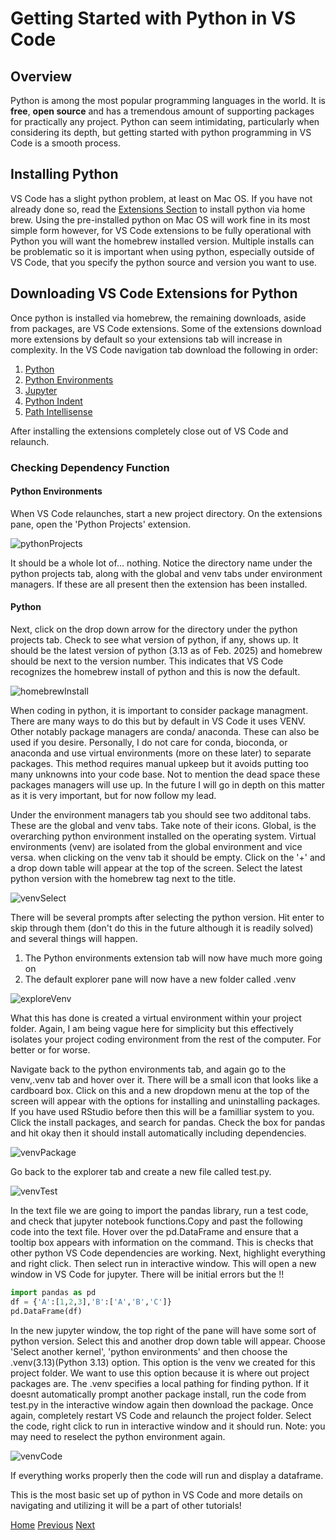 # Getting Started with Python in VS Code

## Overview

Python is among the most popular programming languages in the world. It is **free**, **open source** and has a tremendous amount of supporting packages for practically any project. Python can seem intimidating, particularly when considering its depth, but getting started with python programming in VS Code is a smooth process.

## Installing Python

VS Code has a slight python problem, at least on Mac OS. If you have not already done so, read the [Extensions Section](/Getting%20Started%20in%20VS%20Code/SwitchingFromR/installVS.md) to install python via home brew. Using the pre-installed python on Mac OS will work fine in its most simple form however, for VS Code extensions to be fully operational with Python you will want the homebrew installed version. Multiple installs can be problematic so it is important when using python, especially outside of VS Code, that you specify the python source and version you want to use.

## Downloading VS Code Extensions for Python

Once python is installed via homebrew, the remaining downloads, aside from packages, are VS Code extensions. Some of the extensions download more extensions by default so your extensions tab will increase in complexity. In the VS Code navigation tab download the following in order:

1. [Python](https://marketplace.visualstudio.com/items?itemName=ms-python.python)
2. [Python Environments](https://marketplace.visualstudio.com/items?itemName=ms-python.vscode-python-envs)
3. [Jupyter](https://marketplace.visualstudio.com/items?itemName=ms-toolsai.jupyter)
4. [Python Indent](https://marketplace.visualstudio.com/items?itemName=KevinRose.vsc-python-indent)
5. [Path Intellisense](https://marketplace.visualstudio.com/items?itemName=christian-kohler.path-intellisense)

After installing the extensions completely close out of VS Code and relaunch.

### Checking Dependency Function

#### Python Environments

When VS Code relaunches, start a new project directory. On the extensions pane, open the 'Python Projects' extension.

![pythonProjects](/.images/GettingStartedinVSCode/SettingUpPython/pythonProjectsExtension.png)

It should be a whole lot of... nothing. Notice the directory name under the python projects tab, along with the global and venv tabs under environment managers. If these are all present then the extension has been installed.

#### Python

Next, click on the drop down arrow for the directory under the python projects tab. Check to see what version of python, if any, shows up. It should be the latest version of python (3.13 as of Feb. 2025) and homebrew should be next to the version number. This indicates that VS Code recognizes the homebrew install of python and this is now the default.

![homebrewInstall](/.images/GettingStartedinVSCode/SettingUpPython/brewPython.png)

When coding in python, it is important to consider package managment. There are many ways to do this but by default in VS Code it uses VENV. Other notably package managers are conda/ anaconda. These can also be used if you desire. Personally, I do not care for conda, bioconda, or anaconda and use virtual environments (more on these later) to separate packages. This method requires manual upkeep but it avoids putting too many unknowns into your code base. Not to mention the dead space these packages managers will use up. In the future I will go in depth on this matter as it is very important, but for now follow my lead.

Under the environment managers tab you should see two additonal tabs. These are the global and venv tabs. Take note of their icons. Global, is the overarching python environment installed on the operating system. Virtual environments (venv) are isolated from the global environment and vice versa. when clicking on the venv tab it should be empty. Click on the '+' and a drop down table will appear at the top of the screen. Select the latest python version with the homebrew tag next to the title.

![venvSelect](/.images/GettingStartedinVSCode/SettingUpPython/venvSelect.png)

There will be several prompts after selecting the python version. Hit enter to skip through them (don't do this in the future although it is readily solved) and several things will happen.

1. The Python environments extension tab will now have much more going on
2. The default explorer pane will now have a new folder called .venv

![exploreVenv](/.images/GettingStartedinVSCode/SettingUpPython/exploreVenv.png)

What this has done is created a virtual environment within your project folder. Again, I am being vague here for simplicity but this effectively isolates your project coding environment from the rest of the computer. For better or for worse.

Navigate back to the python environments tab, and again go to the venv,.venv tab and hover over it. There will be a small icon that looks like a cardboard box. Click on this and a new dropdown menu at the top of the screen will appear with the options for installing and uninstalling packages. If you have used RStudio before then this will be a familliar system to you. Click the install packages, and search for pandas. Check the box for pandas and hit okay then it should install automatically including dependencies.

![venvPackage](/.images/GettingStartedinVSCode/SettingUpPython/venvPackage.png)

Go back to the explorer tab and create a new file called test.py.

![venvTest](/.images/GettingStartedinVSCode/SettingUpPython/testpyVenv.png)

In the text file we are going to import the pandas library, run a test code, and check that jupyter notebook functions.Copy and past the following code into the text file. Hover over the pd.DataFrame and ensure that a tooltip box appears with information on the command. This is checks that other python VS Code dependencies are working. Next, highlight everything and right click. Then select run in interactive window. This will open a new window in VS Code for jupyter. There will be initial errors but the !!

```Python
import pandas as pd
df = {'A':[1,2,3],'B':['A','B','C']}
pd.DataFrame(df)
```
In the new jupyter window, the top right of the pane will have some sort of python version. Select this and another drop down table will appear. Choose 'Select another kernel', 'python environments' and then choose the .venv(3.13)(Python 3.13) option. This option is the venv we created for this project folder. We want to use this option because it is where out project packages are. The .venv specifies a local pathing for finding python. If it doesnt automatically prompt another package install, run the code from test.py in the interactive window again then download the package. Once again, completely restart VS Code and relaunch the project folder. Select the code, right click to run in interactive window and it should run. Note: you may need to reselect the python environment again.

![venvCode](/.images/GettingStartedinVSCode/SettingUpPython/venvCode.png)

If everything works properly then the code will run and display a dataframe.

This is the most basic set up of python in VS Code and more details on navigating and utilizing it will be a part of other tutorials!

[Home](/README.md) [Previous](/Getting%20Started%20in%20VS%20Code/SwitchingFromR/installVS.md) [Next](/Getting%20Started%20in%20VS%20Code/AdditionalExtensions/)
